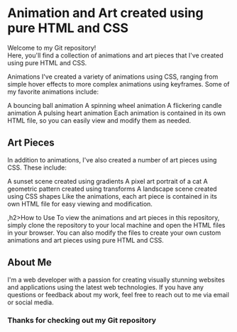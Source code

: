  <h1>Animation and Art created using pure HTML and CSS</h1>
Welcome to my Git repository! <br>Here, you'll find a collection of animations and art pieces that I've created using pure HTML and CSS.

Animations
I've created a variety of animations using CSS, ranging from simple hover effects to more complex animations using keyframes. Some of my favorite animations include:

A bouncing ball animation
A spinning wheel animation
A flickering candle animation
A pulsing heart animation
Each animation is contained in its own HTML file, so you can easily view and modify them as needed.

 <h2>Art Pieces</h2>
In addition to animations, I've also created a number of art pieces using CSS. These include:

A sunset scene created using gradients
A pixel art portrait of a cat
A geometric pattern created using transforms
A landscape scene created using CSS shapes
Like the animations, each art piece is contained in its own HTML file for easy viewing and modification.

,h2>How to Use</h2>
To view the animations and art pieces in this repository, simply clone the repository to your local machine and open the HTML files in your browser. You can also modify the files to create your own custom animations and art pieces using pure HTML and CSS.

<h2>About Me</h2>
I'm a web developer with a passion for creating visually stunning websites and applications using the latest web technologies. If you have any questions or feedback about my work, feel free to reach out to me via email or social media.

<h3>Thanks for checking out my Git repository</h3>




